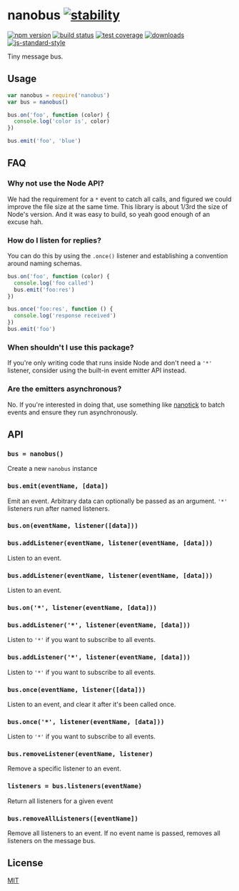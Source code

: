 # nanobus [![stability][0]][1]
[![npm version][2]][3] [![build status][4]][5] [![test coverage][6]][7]
[![downloads][8]][9] [![js-standard-style][10]][11]

Tiny message bus.

## Usage
```js
var nanobus = require('nanobus')
var bus = nanobus()

bus.on('foo', function (color) {
  console.log('color is', color)
})

bus.emit('foo', 'blue')
```

## FAQ
### Why not use the Node API?
We had the requirement for a `*` event to catch all calls, and figured we could
improve the file size at the same time. This library is about 1/3rd the size of
Node's version. And it was easy to build, so yeah good enough of an excuse hah.

### How do I listen for replies?
You can do this by using the `.once()` listener and establishing a convention
around naming schemas.

```js
bus.on('foo', function (color) {
  console.log('foo called')
  bus.emit('foo:res')
})

bus.once('foo:res', function () {
  console.log('response received')
})
bus.emit('foo')
```

### When shouldn't I use this package?
If you're only writing code that runs inside Node and don't need a `'*'`
listener, consider using the built-in event emitter API instead.

### Are the emitters asynchronous?
No. If you're interested in doing that, use something like
[nanotick](https://github.com/yoshuawuyts/nanotick) to batch events and ensure
they run asynchronously.

## API
### `bus = nanobus()`
Create a new `nanobus` instance

### `bus.emit(eventName, [data])`
Emit an event. Arbitrary data can optionally be passed as an argument. `'*'`
listeners run after named listeners.

### `bus.on(eventName, listener([data]))`
### `bus.addListener(eventName, listener(eventName, [data]))`
Listen to an event.

### `bus.addListener(eventName, listener(eventName, [data]))`
Listen to an event.

### `bus.on('*', listener(eventName, [data]))`
### `bus.addListener('*', listener(eventName, [data]))`
Listen to `'*'` if you want to subscribe to all events.

### `bus.addListener('*', listener(eventName, [data]))`
Listen to `'*'` if you want to subscribe to all events.

### `bus.once(eventName, listener([data]))`
Listen to an event, and clear it after it's been called once.

### `bus.once('*', listener(eventName, [data]))`
Listen to `'*'` if you want to subscribe to all events.

### `bus.removeListener(eventName, listener)`
Remove a specific listener to an event.

### `listeners = bus.listeners(eventName)`
Return all listeners for a given event

### `bus.removeAllListeners([eventName])`
Remove all listeners to an event. If no event name is passed, removes all
listeners on the message bus.

## License
[MIT](https://tldrlegal.com/license/mit-license)

[0]: https://img.shields.io/badge/stability-experimental-orange.svg?style=flat-square
[1]: https://nodejs.org/api/documentation.html#documentation_stability_index
[2]: https://img.shields.io/npm/v/nanobus.svg?style=flat-square
[3]: https://npmjs.org/package/nanobus
[4]: https://img.shields.io/travis/yoshuawuyts/nanobus/master.svg?style=flat-square
[5]: https://travis-ci.org/yoshuawuyts/nanobus
[6]: https://img.shields.io/codecov/c/github/yoshuawuyts/nanobus/master.svg?style=flat-square
[7]: https://codecov.io/github/yoshuawuyts/nanobus
[8]: http://img.shields.io/npm/dm/nanobus.svg?style=flat-square
[9]: https://npmjs.org/package/nanobus
[10]: https://img.shields.io/badge/code%20style-standard-brightgreen.svg?style=flat-square
[11]: https://github.com/feross/standard
